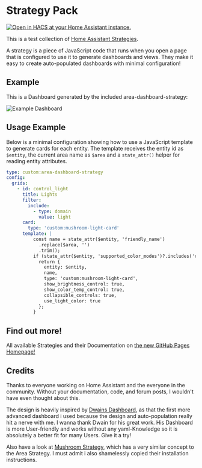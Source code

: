 # Strategy Pack

[![Open in HACS at your Home Assistant instance.][hacsBadge]][strategyPackHacs]

This is a test collection of [Home Assistant Strategies](https://developers.home-assistant.io/docs/frontend/custom-ui/custom-strategy/).

A strategy is a piece of JavaScript code that runs when you open a page that is configured to use it to generate dashboards and views. They make it easy to create auto-populated dashboards with minimal configuration!

## Example

This is a Dashboard generated by the included area-dashboard-strategy:


![Example Dashboard](./documentation/assets/area/area-strategy.gif "Example Dashboard")

## Usage Example

Below is a minimal configuration showing how to use a JavaScript template to
generate cards for each entity. The template receives the entity id as `$entity`,
the current area name as `$area` and a `state_attr()` helper for reading entity
attributes.

```yaml
type: custom:area-dashboard-strategy
config:
  grids:
    - id: control_light
      title: Lights
      filter:
        include:
          - type: domain
            value: light
      card:
        type: 'custom:mushroom-light-card'
      template: |
          const name = state_attr($entity, 'friendly_name')
            .replace($area, '')
            .trim();
          if (state_attr($entity, 'supported_color_modes')?.includes('color_temp')) {
            return {
              entity: $entity,
              name,
              type: 'custom:mushroom-light-card',
              show_brightness_control: true,
              show_color_temp_control: true,
              collapsible_controls: true,
              use_light_color: true
            };
          }
```

## Find out more!

All available Strategies and their Documentation on [the new GitHub Pages Homepage!](https://itsteddyyo.github.io/strategy-pack)

## Credits

Thanks to everyone working on Home Assistant and the everyone in the community. Without your documentation, code, and forum posts, I wouldn't have even thought about this.

The design is heavily inspired by [Dwains Dashboard][dwainsDashboard], as that the first more advanced dashboard i used because the design and auto-population really hit a nerve with me. I wanna thank Dwain for his great work. His Dashboard is more User-friendly and works without any yaml-Knowledge so it is absolutely a better fit for many Users. Give it a try!

Also have a look at [Mushroom Strategy][mushroomStrategy], which has a very similar concept to the Area Strategy. I must admit i also shamelessly copied their installation instructions.

<!-- Badge References -->
[hacsBadge]: https://my.home-assistant.io/badges/hacs_repository.svg
<!-- URL References -->
[strategyPackHacs]: https://my.home-assistant.io/redirect/hacs_repository/?owner=itsteddyyo&repository=strategy-pack&category=Plugin
<!-- Credit References -->
[dwainsDashboard]: https://github.com/dwainscheeren/dwains-lovelace-dashboard
[mushRoomStrategy]: https://github.com/AalianKhan/mushroom-strategy
